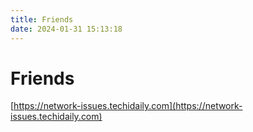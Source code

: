 ```yaml
---
title: Friends
date: 2024-01-31 15:13:18
---
```


# Friends

[https://network-issues.techidaily.com](https://network-issues.techidaily.com)